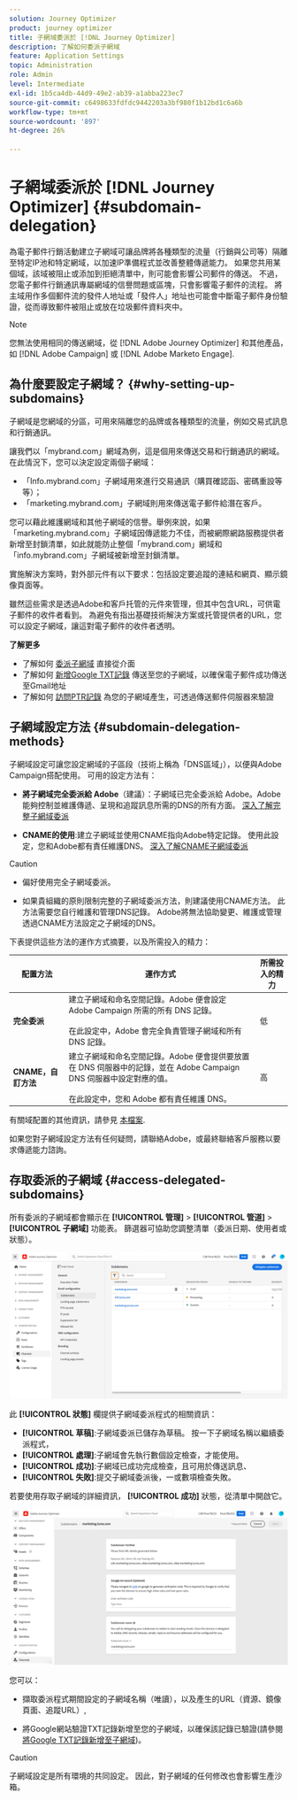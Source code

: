 ```yaml
---
solution: Journey Optimizer
product: journey optimizer
title: 子網域委派於 [!DNL Journey Optimizer]
description: 了解如何委派子網域
feature: Application Settings
topic: Administration
role: Admin
level: Intermediate
exl-id: 1b5ca4db-44d9-49e2-ab39-a1abba223ec7
source-git-commit: c6498633fdfdc9442203a3bf980f1b12bd1c6a6b
workflow-type: tm+mt
source-wordcount: '897'
ht-degree: 26%

---
```


# 子網域委派於 [!DNL Journey Optimizer] {#subdomain-delegation}

為電子郵件行銷活動建立子網域可讓品牌將各種類型的流量（行銷與公司等）隔離至特定IP池和特定網域，以加速IP準備程式並改善整體傳遞能力。 如果您共用某個域，該域被阻止或添加到拒絕清單中，則可能會影響公司郵件的傳送。 不過，您電子郵件行銷通訊專屬網域的信譽問題或區塊，只會影響電子郵件的流程。 將主域用作多個郵件流的發件人地址或「發件人」地址也可能會中斷電子郵件身份驗證，從而導致郵件被阻止或放在垃圾郵件資料夾中。

>[!NOTE]
>
>您無法使用相同的傳送網域，從 [!DNL Adobe Journey Optimizer] 和其他產品，如 [!DNL Adobe Campaign] 或 [!DNL Adobe Marketo Engage].

## 為什麼要設定子網域？ {#why-setting-up-subdomains}

子網域是您網域的分區，可用來隔離您的品牌或各種類型的流量，例如交易式訊息和行銷通訊。

讓我們以「mybrand.com」網域為例，這是個用來傳送交易和行銷通訊的網域。在此情況下，您可以決定設定兩個子網域：

* 「Info.mybrand.com」子網域用來進行交易通訊（購買確認函、密碼重設等等）；
* 「marketing.mybrand.com」子網域則用來傳送電子郵件給潛在客戶。

您可以藉此維護網域和其他子網域的信譽。舉例來說，如果「marketing.mybrand.com」子網域因傳遞能力不佳，而被網際網路服務提供者新增至封鎖清單，如此就能防止整個「mybrand.com」網域和「info.mybrand.com」子網域被新增至封鎖清單。

實施解決方案時，對外部元件有以下要求：包括設定要追蹤的連結和網頁、顯示鏡像頁面等。

雖然這些需求是透過Adobe和客戶托管的元件來管理，但其中包含URL，可供電子郵件的收件者看到。 為避免有指出基礎技術解決方案或托管提供者的URL，您可以設定子網域，讓這對電子郵件的收件者透明。

**了解更多**

* 了解如何 [委派子網域](delegate-subdomain.md) 直接從介面
* 了解如何 [新增Google TXT記錄](google-txt.md) 傳送至您的子網域，以確保電子郵件成功傳送至Gmail地址
* 了解如何 [訪問PTR記錄](ptr-records.md) 為您的子網域產生，可透過傳送郵件伺服器來驗證

## 子網域設定方法 {#subdomain-delegation-methods}

子網域設定可讓您設定網域的子區段（技術上稱為「DNS區域」），以便與Adobe Campaign搭配使用。 可用的設定方法有：

* **將子網域完全委派給 Adobe**（建議）：子網域已完全委派給 Adobe。Adobe能夠控制並維護傳遞、呈現和追蹤訊息所需的DNS的所有方面。 [深入了解完整子網域委派](delegate-subdomain.md#full-subdomain-delegation)

* **CNAME的使用**:建立子網域並使用CNAME指向Adobe特定記錄。 使用此設定，您和Adobe都有責任維護DNS。 [深入了解CNAME子網域委派](delegate-subdomain.md#cname-subdomain-delegation)

>[!CAUTION]
>
>* 偏好使用完全子網域委派。
>
>* 如果貴組織的原則限制完整的子網域委派方法，則建議使用CNAME方法。 此方法需要您自行維護和管理DNS記錄。 Adobe將無法協助變更、維護或管理透過CNAME方法設定之子網域的DNS。


下表提供這些方法的運作方式摘要，以及所需投入的精力：

| 配置方法 | 運作方式 | 所需投入的精力 |
|---|---|---|
| **完全委派** | 建立子網域和命名空間記錄。Adobe 便會設定 Adobe Campaign 所需的所有 DNS 記錄。<br/><br/>在此設定中，Adobe 會完全負責管理子網域和所有 DNS 記錄。 | 低 |
| **CNAME，自訂方法** | 建立子網域和命名空間記錄。Adobe 便會提供要放置在 DNS 伺服器中的記錄，並在 Adobe Campaign DNS 伺服器中設定對應的值。<br/><br/>在此設定中，您和 Adobe 都有責任維護 DNS。 | 高 |

有關域配置的其他資訊，請參見 [本檔案](https://experienceleague.adobe.com/docs/deliverability-learn/deliverability-best-practice-guide/additional-resources/product-specific-resources/campaign/ac-domain-name-setup.html).

如果您對子網域設定方法有任何疑問，請聯絡Adobe，或最終聯絡客戶服務以要求傳遞能力諮詢。

## 存取委派的子網域 {#access-delegated-subdomains}

所有委派的子網域都會顯示在 **[!UICONTROL 管理]** > **[!UICONTROL 管道]** > **[!UICONTROL 子網域]** 功能表。 篩選器可協助您調整清單（委派日期、使用者或狀態）。

![](assets/subdomain-list.png)

此 **[!UICONTROL 狀態]** 欄提供子網域委派程式的相關資訊：

* **[!UICONTROL 草稿]**:子網域委派已儲存為草稿。 按一下子網域名稱以繼續委派程式，
* **[!UICONTROL 處理]**:子網域會先執行數個設定檢查，才能使用。
* **[!UICONTROL 成功]**:子網域已成功完成檢查，且可用於傳送訊息、
* **[!UICONTROL 失敗]**:提交子網域委派後，一或數項檢查失敗。

若要使用存取子網域的詳細資訊， **[!UICONTROL 成功]** 狀態，從清單中開啟它。

![](assets/subdomain-delegated.png)

您可以：

* 擷取委派程式期間設定的子網域名稱（唯讀），以及產生的URL（資源、鏡像頁面、追蹤URL）,

* 將Google網站驗證TXT記錄新增至您的子網域，以確保該記錄已驗證(請參閱 [將Google TXT記錄新增至子網域](google-txt.md))。


>[!CAUTION]
>
>子網域設定是所有環境的共同設定。 因此，對子網域的任何修改也會影響生產沙箱。
